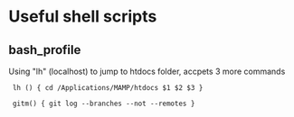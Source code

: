 # Useful shell scripts

## bash_profile

Using "lh" (localhost) to jump to htdocs folder, accpets 3 more commands

`
lh () {
        cd /Applications/MAMP/htdocs $1 $2 $3
}`

`
gitm() {
        git log --branches --not --remotes
}`
